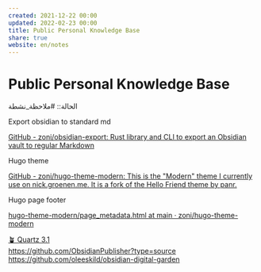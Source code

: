 ```yaml
---  
created: 2021-12-22 00:00  
updated: 2022-02-23 00:00  
title: Public Personal Knowledge Base  
share: true  
website: en/notes  
---  
```

  
# Public Personal Knowledge Base  
  
الحالة:: #ملاحظة_نشطة  
  
[](%D9%85%D8%B5%D8%A7%D8%AF%D8%B1%20%D9%84%D8%AA%D8%B9%D9%84%D9%85%20Obsidian)  
  
Export obsidian to standard md  
  
[GitHub - zoni/obsidian-export: Rust library and CLI to export an Obsidian vault to regular Markdown](https://github.com/zoni/obsidian-export)  
  
Hugo theme  
  
[GitHub - zoni/hugo-theme-modern: This is the "Modern" theme I currently use on nick.groenen.me. It is a fork of the Hello Friend theme by panr.](https://github.com/zoni/hugo-theme-modern)  
  
Hugo page footer  
  
[hugo-theme-modern/page_metadata.html at main · zoni/hugo-theme-modern](https://github.com/zoni/hugo-theme-modern/blob/main/layouts/partials/page_metadata.html)  
  
[🪴 Quartz 3.1](https://quartz.jzhao.xyz/)  
https://github.com/ObsidianPublisher?type=source  
https://github.com/oleeskild/obsidian-digital-garden  
